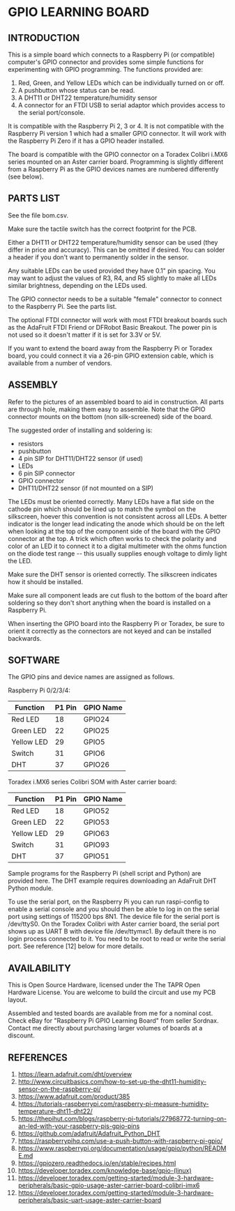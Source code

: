 # GPIO LEARNING BOARD

## INTRODUCTION

This is a simple board which connects to a Raspberry Pi (or compatible) computer's GPIO connector and provides some simple functions for experimenting with GPIO programming. The functions provided are:

1. Red, Green, and Yellow LEDs which can be individually turned on or off.
2. A pushbutton whose status can be read.
3. A DHT11 or DHT22 temperature/humidity sensor
4. A connector for an FTDI USB to serial adaptor which provides access to the serial port/console.

It is compatible with the Raspberry Pi 2, 3 or 4. It is not compatible with the Raspberry Pi version 1 which had a smaller GPIO connector. It will work with the Raspberry Pi Zero if it has a GPIO header installed.

The board is compatible with the GPIO connector on a Toradex Colibri i.MX6 series mounted on an Aster carrier board. Programming is slightly different from a Raspberry Pi as the GPIO devices names are numbered differently (see below).

## PARTS LIST

See the file bom.csv.

Make sure the tactile switch has the correct footprint for the PCB.

Either a DHT11 or DHT22 temperature/humidity sensor can be used (they differ in price and accuracy). This can be omitted if desired. You can solder a header if you don't want to permanently solder in the sensor.

Any suitable LEDs can be used provided they have 0.1" pin spacing. You may want to adjust the values of R3, R4, and R5 slightly to make all LEDs similar brightness, depending on the LEDs used.

The GPIO connector needs to be a suitable "female" connector to connect to the Raspberry Pi. See the parts list.

The optional FTDI connector will work with most FTDI breakout boards such as the AdaFruit FTDI Friend or DFRobot Basic Breakout. The power pin is not used so it doesn't matter if it is set for 3.3V or 5V.

If you want to extend the board away from the Raspberry Pi or Toradex board, you could connect it via a 26-pin GPIO extension cable, which is available from a number of vendors.

## ASSEMBLY

Refer to the pictures of an assembled board to aid in construction. All parts are through hole, making them easy to assemble. Note that the GPIO connector mounts on the bottom (non silk-screened) side of the board.

The suggested order of installing and soldering is:
- resistors
- pushbutton
- 4 pin SIP for DHT11/DHT22 sensor (if used)
- LEDs
- 6 pin SIP connector
- GPIO connector
- DHT11/DHT22 sensor (if not mounted on a SIP)

The LEDs must be oriented correctly. Many LEDs have a flat side on the cathode pin which should be lined up to match the symbol on the silkscreen, hoever this convention is not consistent across all LEDs. A better indicator is the longer lead indicating the anode which should be on the left when looking at the top of the component side of the board with the GPIO connector at the top. A trick which often works to check the polarity and color of an LED it to connect it to a digital multimeter with the ohms function on the diode test range -- this usually supplies enough voltage to dimly light the LED.

Make sure the DHT sensor is oriented correctly. The silkscreen indicates how it should be installed.

Make sure all component leads are cut flush to the bottom of the board after soldering so they don't short anything when the board is installed on a Raspberry Pi.

When inserting the GPIO board into the Raspberry Pi or Toradex, be sure to orient it correctly as the connectors are not keyed and can be installed backwards.

## SOFTWARE

The GPIO pins and device names are assigned as follows.

Raspberry Pi 0/2/3/4:

| Function   | P1 Pin | GPIO Name |
| ---------- | ------ | --------- |
| Red LED    | 18     | GPIO24    |
| Green LED  | 22     | GPIO25    |
| Yellow LED | 29     | GPIO5     |
| Switch     | 31     | GPIO6     |
| DHT        | 37     | GPIO26    |

Toradex i.MX6 series Colibri SOM with Aster carrier board:

| Function   | P1 Pin | GPIO Name |
| ---------- | ------ | --------- |
| Red LED    |   18   | GPIO52    |
| Green LED  |   22   | GPIO53    |
| Yellow LED |   29   | GPIO63    |
| Switch     |   31   | GPIO93    |
| DHT        |   37   | GPIO51    |

Sample programs for the Raspberry Pi (shell script and Python) are provided here. The DHT example requires downloading an AdaFruit DHT Python module.

To use the serial port, on the Raspberry Pi you can run raspi-config to enable a serial console and you should then be able to log in on the serial port using settings of 115200 bps 8N1.
The device file for the serial port is /dev/ttyS0. On the Toradex Colibri with Aster carrier board, the serial port shows up as UART B with device file /dev/ttymxc1. By default there is no login process connected to it. You need to be root to read or write the serial port. See reference [12] below for more details.

## AVAILABILITY

This is Open Source Hardware, licensed under the The TAPR Open Hardware License. You are welcome to build the circuit and use my PCB layout.

Assembled and tested boards are available from me for a nominal cost. Check eBay for "Raspberry Pi GPIO Learning Board" from seller Sordnax. Contact me directly about purchasing larger volumes of boards at a discount.

## REFERENCES

1. https://learn.adafruit.com/dht/overview
2. http://www.circuitbasics.com/how-to-set-up-the-dht11-humidity-sensor-on-the-raspberry-pi/
3. https://www.adafruit.com/product/385
4. https://tutorials-raspberrypi.com/raspberry-pi-measure-humidity-temperature-dht11-dht22/
5. https://thepihut.com/blogs/raspberry-pi-tutorials/27968772-turning-on-an-led-with-your-raspberry-pis-gpio-pins
6. https://github.com/adafruit/Adafruit_Python_DHT
7. https://raspberrypihq.com/use-a-push-button-with-raspberry-pi-gpio/
8. https://www.raspberrypi.org/documentation/usage/gpio/python/README.md
9. https://gpiozero.readthedocs.io/en/stable/recipes.html
10. https://developer.toradex.com/knowledge-base/gpio-(linux)
11. https://developer.toradex.com/getting-started/module-3-hardware-peripherals/basic-gpio-usage-aster-carrier-board-colibri-imx6
12. https://developer.toradex.com/getting-started/module-3-hardware-peripherals/basic-uart-usage-aster-carrier-board
